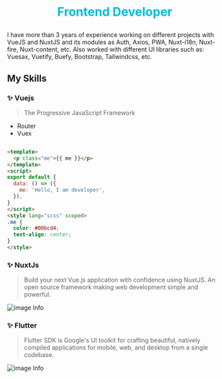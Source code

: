 # <p style="color: #00BCD4; text-align: center">Frontend Developer</p> 

<div style="max-width:560px;margin:auto;">

I have more than 3 years of experience working on different projects with VueJS and NuxtJS and its modules as Auth, Axios, PWA, Nuxt-i18n, Nuxt-fire, Nuxt-content, etc. Also worked with different UI libraries such as: Vuesax, Vuetify, Buefy, Bootstrap, Tailwindcss, etc.

## My Skills

### ✨ Vuejs
> The Progressive JavaScript Framework
- Router
- Vuex
```html 

<template>
  <p class="me">{{ me }}</p>
</template>
<script>
export default {
  data: () => ({
    me: 'Hello, I am developer',
  }),
}
</script>
<style lang="scss" scoped>
.me {
  color: #00bcd4;
  text-align: center;
}
</style>

```
### ✨ NuxtJs
> Build your next Vue.js application with confidence using NuxtJS. An open source framework making web development simple and powerful.


![image Info](https://nuxtjs.org/nuxt-card.png "Image Description")




### ✨ Flutter

> Flutter SDK is Google's UI toolkit for crafting beautiful, natively compiled applications for mobile, web, and desktop from a single codebase.


![image Info](https://flutter.dev/images/flutter-logo-sharing.png
 "Image Description")

</div>

